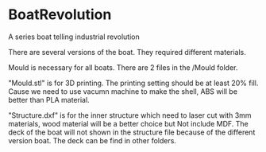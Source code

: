 # BoatRevolution
A series boat telling industrial revolution  

There are several versions of the boat. They required different materials.

Mould is necessary for all boats. 
There are 2 files in the /Mould folder. 

"Mould.stl" is for 3D printing.
The printing setting should be at least 20% fill. Cause we need to use vacumn machine to make the shell, ABS will be better than PLA material.

"Structure.dxf" is for the inner structure which need to laser cut with 3mm materials, wood material will be a better choice but Not include MDF.
The deck of the boat will not shown in the structure file because of the different version boat. The deck can be find in other folders.
